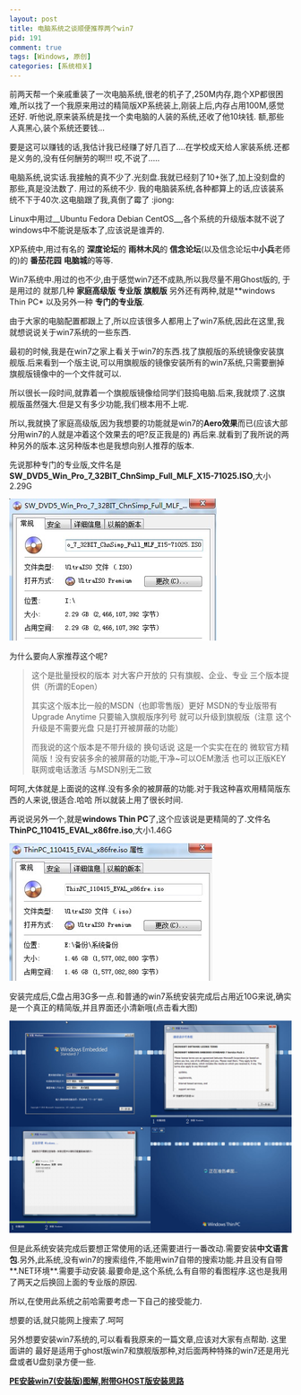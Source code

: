 ```yaml
--- 
layout: post
title: 电脑系统之谈顺便推荐两个win7
pid: 191
comment: true
tags: [Windows, 原创]
categories: [系统相关]
---
```

前两天帮一个亲戚重装了一次电脑系统,很老的机子了,250M内存,跑个XP都很困难,所以找了一个我原来用过的精简版XP系统装上,刚装上后,内存占用100M,感觉还好.
听他说,原来装系统是找一个卖电脑的人装的系统,还收了他10块钱.
额,那些人真黑心,装个系统还要钱...

要是这可以赚钱的话,我估计我已经赚了好几百了....在学校成天给人家装系统.还都是义务的,没有任何酬劳的啊!!! 哎,不说了.....

电脑系统,说实话.我接触的真不少了.光刻盘.我就已经刻了10+张了,加上没刻盘的那些,真是没法数了.
用过的系统不少. 我的电脑装系统,各种都算上的话,应该装系统不下于40次.这电脑跟了我,真倒了霉了 :jiong:

Linux中用过__Ubuntu Fedora Debian CentOS__,各个系统的升级版本就不说了
windows中不能说是版本了,应该说是谁弄的.

XP系统中,用过有名的 **深度论坛**的 **雨林木风**的 **信念论坛**(以及信念论坛中**小兵**老师的)的 **番茄花园** **电脑城**的等等.

Win7系统中.用过的也不少,由于感觉win7还不成熟,所以我尽量不用Ghost版的, 于是用过的 就那几种 **家庭高级版** **专业版** **旗舰版** 另外还有两种,就是**windows Thin PC* 以及另外一种 **专门的专业版**.

由于大家的电脑配置都跟上了,所以应该很多人都用上了win7系统,因此在这里,我就想说说关于win7系统的一些东西.

最初的时候,我是在win7之家上看关于win7的东西.找了旗舰版的系统镜像安装旗舰版.后来看到一个版主说,可以用旗舰版的镜像安装所有的win7系统,只需要删掉旗舰版镜像中的一个文件就可以.

所以很长一段时间,就靠着一个旗舰版镜像给同学们鼓捣电脑.后来,我就烦了.这旗舰版虽然强大.但是又有多少功能,我们根本用不上呢.

所以,我就换了家庭高级版,因为我想要的功能就是win7的**Aero效果**而已(应该大部分用win7的人就是冲着这个效果去的吧?反正我是的)
再后来.就看到了我所说的两种另外的版本.这另种版本也是我想向别人推荐的版本.

先说那种专门的专业版,文件名是 **SW_DVD5_Win_Pro_7_32BIT_ChnSimp_Full_MLF_X15-71025.ISO**,大小2.29G

![](/uploads/2011/07/20_01.jpg)

为什么要向人家推荐这个呢?
>这个是批量授权的版本 对大客户开放的 只有旗舰、企业、专业 三个版本提供（所谓的Eopen） 
>
>其实这个版本比一般的MSDN（也即零售版）更好 MSDN的专业版带有Upgrade Anytime 只要输入旗舰版序列号 就可以升级到旗舰版（注意 这个升级是不需要光盘 只是打开被屏蔽的功能） 
>
>而我说的这个版本是不带升级的 换句话说 这是一个实实在在的 微软官方精简版！没有安装多余的被屏蔽的功能,干净~可以OEM激活 也可以正版KEY联网或电话激活 与MSDN别无二致

呵呵,大体就是上面说的这样.没有多余的被屏蔽的功能.对于我这种喜欢用精简版东西的人来说,很适合.哈哈 所以就装上用了很长时间.

再说说另外一个,就是**windows Thin PC**了,这个应该说是更精简的了.文件名 **ThinPC_110415_EVAL_x86fre.iso**,大小1.46G

![](/uploads/2011/07/20_02.jpg)

安装完成后,C盘占用3G多一点.和普通的win7系统安装完成后占用近10G来说,确实是一个真正的精简版,并且界面还小清新哦(点击看大图)

![](/uploads/2011/07/20_03.jpg)

但是此系统安装完成后要想正常使用的话,还需要进行一番改动.需要安装**中文语言包**.另外,此系统,没有win7的搜索组件,不能用win7自带的搜索功能.并且没有自带**.NET环境**.需要手动安装.最要命是,这个系统,么有自带的看图程序.这也是我用了两天之后换回上面的专业版的原因.

所以,在使用此系统之前哈需要考虑一下自己的接受能力.

想要的话,就只能网上搜索了.呵呵

另外想要安装win7系统的,可以看看我原来的一篇文章,应该对大家有点帮助. 这里面讲的 最好是适用于ghost版win7和旗舰版那种,对后面两种特殊的win7还是用光盘或者U盘刻录方便一些.

**[PE安装win7(安装版)图解,附带GHOST版安装思路](/2011/03/16-pe-win7-ghost.html)**
